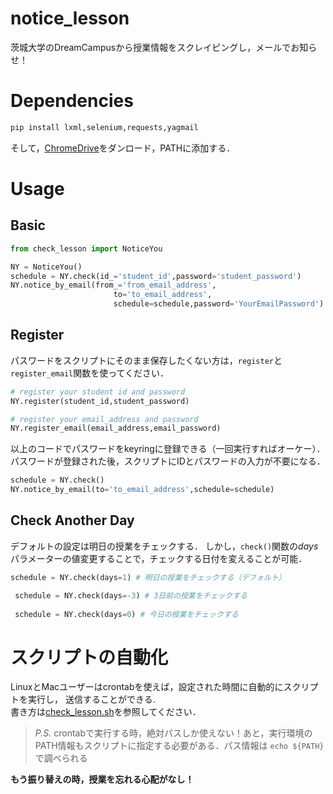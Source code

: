 # notice_lesson
茨城大学のDreamCampusから授業情報をスクレイピングし，メールでお知らせ！

# Dependencies
```python
pip install lxml,selenium,requests,yagmail
```

そして，[ChromeDrive](http://chromedriver.chromium.org/)をダンロード，PATHに添加する．

# Usage
## Basic
```python
from check_lesson import NoticeYou

NY = NoticeYou()
schedule = NY.check(id_='student_id',password='student_password')
NY.notice_by_email(from_='from_email_address',
                       to='to_email_address',
                       schedule=schedule,password='YourEmailPassword')
```
## Register
パスワードをスクリプトにそのまま保存したくない方は，`register`と`register_email`関数を使ってください．
```python
# register your student id and password
NY.register(student_id,student_password)

# register your email_address and password
NY.register_email(email_address,email_password)
```
以上のコードでパスワードをkeyringに登録できる（一回実行すればオーケー）．
パスワードが登録された後，スクリプトにIDとパスワードの入力が不要になる．
```python
schedule = NY.check()
NY.notice_by_email(to='to_email_address',schedule=schedule)
 ```                      
 ## Check Another Day
 デフォルトの設定は明日の授業をチェックする．
 しかし，`check()`関数の*days*パラメーターの値変更することで，チェックする日付を変えることが可能．
 ```python
 schedule = NY.check(days=1) # 明日の授業をチェックする（デフォルト）
 
  schedule = NY.check(days=-3) # 3日前の授業をチェックする
  
  schedule = NY.check(days=0) # 今日の授業をチェックする
 ```
 
# スクリプトの自動化
LinuxとMacユーザーはcrontabを使えば，設定された時間に自動的にスクリプトを実行し，
送信することができる.  
書き方は[check_lesson.sh](https://github.com/S-W-K/notice_lesson/blob/master/check_lesson.sh)を参照してください．

> *P.S.*  crontabで実行する時，絶対パスしか使えない！あと，実行環境のPATH情報もスクリプトに指定する必要がある．パス情報は
`echo ${PATH}`で調べられる

**もう振り替えの時，授業を忘れる心配がなし！**

